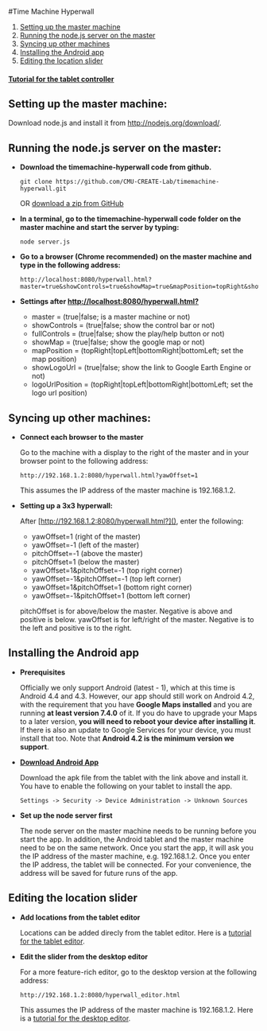 #Time Machine Hyperwall

1. [Setting up the master machine](#setup)
2. [Running the node.js server on the master](#run)
3. [Syncing up other machines](#sync)
4. [Installing the Android app](#installApp)
5. [Editing the location slider](#editor)

#### [Tutorial for the tablet controller](https://sites.google.com/a/gigapan.org/timelapse/creating-time-machines/time-machine-controller-for-hyperwall)

<a name="setup"></a>
## Setting up the master machine:
Download node.js and install it from http://nodejs.org/download/.

<a name="run"></a>
## Running the node.js server on the master:
- **Download the timemachine-hyperwall code from github.**
  ```
  git clone https://github.com/CMU-CREATE-Lab/timemachine-hyperwall.git
  ```
  OR [download a zip from GitHub](https://github.com/CMU-CREATE-Lab/timemachine-hyperwall/archive/master.zip)

- **In a terminal, go to the timemachine-hyperwall code folder on the master machine and start the server by typing:**
  
  ```
  node server.js
  ```

- **Go to a browser (Chrome recommended) on the master machine and type in the following address:**
  ```
  http://localhost:8080/hyperwall.html?master=true&showControls=true&showMap=true&mapPosition=topRight&showLogoUrl=true&logoUrlPosition=topLeft
  ```

- **Settings after [http://localhost:8080/hyperwall.html?]()**
  - master = (true|false; is a master machine or not)
  - showControls = (true|false; show the control bar or not)
  - fullControls = (true|false; show the play/help button or not)
  - showMap = (true|false; show the google map or not)
  - mapPosition = (topRight|topLeft|bottomRight|bottomLeft; set the map position)
  - showLogoUrl = (true|false; show the link to Google Earth Engine or not)
  - logoUrlPosition = (topRight|topLeft|bottomRight|bottomLeft; set the logo url position)

<a name="sync"></a>
## Syncing up other machines:
- **Connect each browser to the master**

  Go to the machine with a display to the right of the master and in your browser point to the following address:
  ```
  http://192.168.1.2:8080/hyperwall.html?yawOffset=1
  ```
  This assumes the IP address of the master machine is 192.168.1.2.
  
- **Setting up a 3x3 hyperwall:**

  After [http://192.168.1.2:8080/hyperwall.html?](), enter the following:
  - yawOffset=1 (right of the master)
  - yawOffset=-1 (left of the master)
  - pitchOffset=-1 (above the master)
  - pitchOffset=1 (below the master)
  - yawOffset=1&pitchOffset=-1 (top right corner)
  - yawOffset=-1&pitchOffset=-1 (top left corner)
  - yawOffset=1&pitchOffset=1 (bottom right corner)
  - yawOffset=-1&pitchOffset=1 (bottom left corner)

  pitchOffset is for above/below the master. Negative is above and positive is below. yawOffset is for left/right of the master. Negative is to the left and positive is to the right.

<a name="installApp"></a>
## Installing the Android app

- **Prerequisites**

  Officially we only support Android (latest - 1), which at this time is Android 4.4 and 4.3.
However, our app should still work on Android 4.2, with the requirement that you have **Google Maps installed** and you are running **at least version 7.4.0** of it. If you do have to upgrade your Maps to a later version, **you will need to reboot your device after installing it**. If there is also an update to Google Services for your device, you must install that too. Note that **Android 4.2 is the minimum version we support**.

- **[Download Android App](http://timemachine.cmucreatelab.org/timemachine-hyperwall/androidCode/bin/timemachine-hyperwall.apk)**

  Download the apk file from the tablet with the link above and install it. You have to enable the following on your tablet to install the app.
  ```
  Settings -> Security -> Device Administration -> Unknown Sources
  ```

- **Set up the node server first** 

  The node server on the master machine needs to be running before you start the app. In addition, the Android tablet and the master machine need to be on the same network. Once you start the app, it will ask you the IP address of the master machine, e.g. 192.168.1.2. Once you enter the IP address, the tablet will be connected. For your convenience, the address will be saved for future runs of the app.
  
<a name="editor"></a>
## Editing the location slider

- **Add locations from the tablet editor** 

  Locations can be added direcly from the tablet editor. Here is a [tutorial for the tablet editor](https://sites.google.com/a/gigapan.org/timelapse/creating-time-machines/time-machine-controller-for-hyperwall#TOC-Tablet-Editor-Tutorial).

- **Edit the slider from the desktop editor** 

  For a more feature-rich editor, go to the desktop version at the following address:
  ```
  http://192.168.1.2:8080/hyperwall_editor.html
  ```
  This assumes the IP address of the master machine is 192.168.1.2. Here is a [tutorial for the desktop editor](https://sites.google.com/a/gigapan.org/timelapse/creating-time-machines/time-machine-controller-for-hyperwall#TOC-Desktop-Editor-Tutorial).
